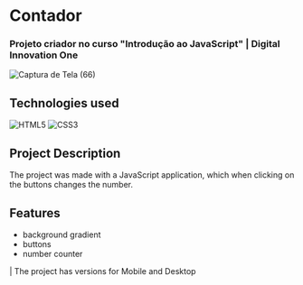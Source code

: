 # Contador

<h3>Projeto criador no curso "Introdução ao JavaScript" | Digital Innovation One</h3>

![Captura de Tela (66)](https://user-images.githubusercontent.com/103378551/176324640-0f156001-4f12-405a-8e9d-0cda212c0816.png)

<h2>Technologies used</h2>

  
![HTML5](https://img.shields.io/badge/html5-%23E34F26.svg?style=for-the-badge&logo=html5&logoColor=white) ![CSS3](https://img.shields.io/badge/css3-%231572B6.svg?style=for-the-badge&logo=css3&logoColor=white) 

<h2>Project Description</h2>
<p>The project was made with a JavaScript application, which when clicking on the buttons changes the number.</p>


<h2>Features</h2>

- background gradient
- buttons
- number counter

| The project has versions for Mobile and Desktop
